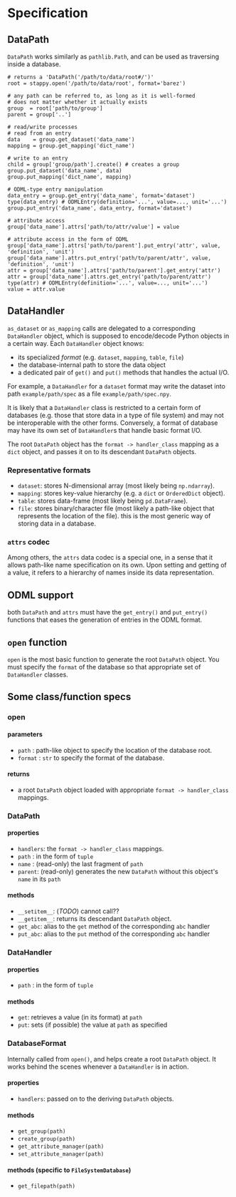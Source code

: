 # Specification

## DataPath

`DataPath` works similarly as `pathlib.Path`, and can be used as traversing inside
a database.

```
# returns a 'DataPath('/path/to/data/root#/')'
root = stappy.open('/path/to/data/root', format='barez')

# any path can be referred to, as long as it is well-formed
# does not matter whether it actually exists
group  = root['path/to/group']
parent = group['..']

# read/write processes
# read from an entry
data    = group.get_dataset('data_name')
mapping = group.get_mapping('dict_name')

# write to an entry
child = group['group/path'].create() # creates a group
group.put_dataset('data_name', data)
group.put_mapping('dict_name', mapping)

# ODML-type entry manipulation
data_entry = group.get_entry('data_name', format='dataset')
type(data_entry) # ODMLEntry(definition='...', value=..., unit='...')
group.put_entry('data_name', data_entry, format='dataset')

# attribute access
group['data_name'].attrs['path/to/attr/value'] = value

# attribute access in the form of ODML
group['data_name'].attrs['path/to/parent'].put_entry('attr', value, 'definition', 'unit')
group['data_name'].attrs.put_entry('path/to/parent/attr', value, 'definition', 'unit')
attr = group['data_name'].attrs['path/to/parent'].get_entry('attr')
attr = group['data_name'].attrs.get_entry('path/to/parent/attr')
type(attr) # ODMLEntry(definition='...', value=..., unit='...')
value = attr.value
```

## DataHandler

`as_dataset` or `as_mapping` calls are delegated to a corresponding `DataHandler` object,
which is supposed to encode/decode Python objects in a certain way.
Each `DataHandler` object knows:

- its specialized _format_ (e.g. `dataset`, `mapping`, `table`, `file`)
- the database-internal path to store the data object
- a dedicated pair of `get()` and `put()` methods that handles the actual I/O.

For example, a `DataHandler` for a `dataset` format may write the dataset into
path `example/path/spec` as a file `example/path/spec.npy`.

It is likely that a `DataHandler` class is restricted to a certain form of databases
(e.g. those that store data in a type of file system) and may not be interoperable
with the other forms.
Conversely, a format of database may have its own set of `DataHandler`s that handle
basic format I/O.

The root `DataPath` object has the `format -> handler_class` mapping as a `dict` object,
and passes it on to its descendant `DataPath` objects.

### Representative formats

- `dataset`: stores N-dimensional array (most likely being `np.ndarray`).
- `mapping`: stores key-value hierarchy (e.g. a `dict` or `OrderedDict` object).
- `table`: stores data-frame (most likely being `pd.DataFrame`).
- `file`: stores binary/character file (most likely a path-like object that represents
    the location of the file). this is the most generic way of storing data in a database.

### `attrs` codec

Among others, the `attrs` data codec is a special one, in a sense that it allows path-like
name specification on its own.
Upon setting and getting of a value, it refers to a hierarchy of names inside its data representation.

## ODML support

both `DataPath` and `attrs` must have the `get_entry()` and `put_entry()` functions
that eases the generation of entries in the ODML format.

## `open` function

`open` is the most basic function to generate the root `DataPath` object.
You must specify the `format` of the database so that appropriate set of `DataHandler` classes.

## Some class/function specs

### open

#### parameters

- `path` : path-like object to specify the location of the database root.
- `format` : `str` to specify the format of the database.

#### returns

- a root `DataPath` object loaded with appropriate `format -> handler_class` mappings.

### DataPath

#### properties

- `handlers`: the `format -> handler_class` mappings.
- `path` : in the form of `tuple`
- `name` : (read-only) the last fragment of `path`
- `parent`: (read-only) generates the new `DataPath` without this object's `name` in its `path`

#### methods

- `__setitem__`: (_TODO_) cannot call??
- `__getitem__`: returns its descendant `DataPath` object.
- `get_abc`: alias to the `get` method of the corresponding `abc` handler
- `put_abc`: alias to the `put` method of the corresponding `abc` handler

### DataHandler

#### properties

- `path` : in the form of `tuple`

#### methods

- `get`: retrieves a value (in its format) at `path`
- `put`: sets (if possible) the value at `path` as specified

### DatabaseFormat

Internally called from `open()`, and helps create a root `DataPath` object.
It works behind the scenes whenever a `DataHandler` is in action.

#### properties

- `handlers`: passed on to the deriving `DataPath` objects.

#### methods

- `get_group(path)`
- `create_group(path)`
- `get_attribute_manager(path)`
- `set_attribute_manager(path)`

#### methods (specific to `FileSystemDatabase`)

- `get_filepath(path)`
